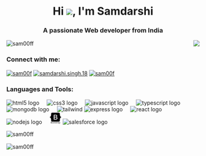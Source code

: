 <h1 align="center">Hi <img src="https://emojis.slackmojis.com/emojis/images/1577305505/7373/hand_wave.gif?1577305505" width="50" />, I'm Samdarshi</h1>
<h3 align="center">A passionate Web developer from India</h3>

<div>
<img align="right" height="150" src="https://github.com/sam00ff/sam00ff/blob/main/gojo.gif" />
</div>
<p align="left"> <img src="https://komarev.com/ghpvc/?username=sam00ff&label=Profile%20views&color=0e75b6&style=flat" alt="sam00ff" /> </p>

<h3 align="left">Connect with me:</h3>
<p align="left">
<a href="https://linkedin.com/in/sam00f" target="blank"><img align="center" src="https://raw.githubusercontent.com/rahuldkjain/github-profile-readme-generator/master/src/images/icons/Social/linked-in-alt.svg" alt="sam00f" height="30" width="40" /></a>
<a href="https://fb.com/samdarshi.singh.18" target="blank"><img align="center" src="https://raw.githubusercontent.com/rahuldkjain/github-profile-readme-generator/master/src/images/icons/Social/facebook.svg" alt="samdarshi.singh.18" height="30" width="40" /></a>
<a href="https://instagram.com/sam00f" target="blank"><img align="center" src="https://raw.githubusercontent.com/rahuldkjain/github-profile-readme-generator/master/src/images/icons/Social/instagram.svg" alt="sam00f" height="30" width="40" /></a>
</p>

<h3 align="left">Languages and Tools:</h3>
<p align="left">
<img src="https://cdn.jsdelivr.net/gh/devicons/devicon/icons/html5/html5-original.svg" height="30" alt="html5 logo"  />
  <img width="12" />
  <img src="https://cdn.jsdelivr.net/gh/devicons/devicon/icons/css3/css3-original.svg" height="30" alt="css3 logo"  />
  <img width="12" />
  <img src="https://cdn.jsdelivr.net/gh/devicons/devicon/icons/javascript/javascript-original.svg" height="30" alt="javascript logo"  />
  <img width="12" />
  <img src="https://cdn.jsdelivr.net/gh/devicons/devicon/icons/typescript/typescript-original.svg" height="30" alt="typescript logo"  />
  <img width="12" />
  <img src="https://cdn.jsdelivr.net/gh/devicons/devicon/icons/mongodb/mongodb-original.svg" height="30" alt="mongodb logo"  />
  <img width="12" />
  <img src="https://www.vectorlogo.zone/logos/tailwindcss/tailwindcss-icon.svg" alt="tailwind" width="30" height="30"/> </a>  
  <img src="https://cdn.jsdelivr.net/gh/devicons/devicon/icons/express/express-original.svg" height="30" alt="express logo"  />
  <img width="12" />
  <img src="https://cdn.jsdelivr.net/gh/devicons/devicon/icons/react/react-original.svg" height="30" alt="react logo"  />
  <img width="12" />
  <img src="https://cdn.jsdelivr.net/gh/devicons/devicon/icons/nodejs/nodejs-original.svg" height="30" alt="nodejs logo"  />
  <img width="12" />
  <img src="https://raw.githubusercontent.com/devicons/devicon/master/icons/bootstrap/bootstrap-plain-wordmark.svg" alt="bootstrap" width="30" height="30"/> </a>  

  <img src="https://cdn.jsdelivr.net/gh/devicons/devicon/icons/salesforce/salesforce-original.svg" height="30" alt="salesforce logo"  />
</p>

<p><img align="center" src="https://github-readme-stats.vercel.app/api/top-langs?username=sam00ff&show_icons=true&locale=en&layout=compact" alt="sam00ff" /></p>

<p><img align="center" src="https://github-readme-streak-stats.herokuapp.com/?user=sam00ff&" alt="sam00ff" /></p>
